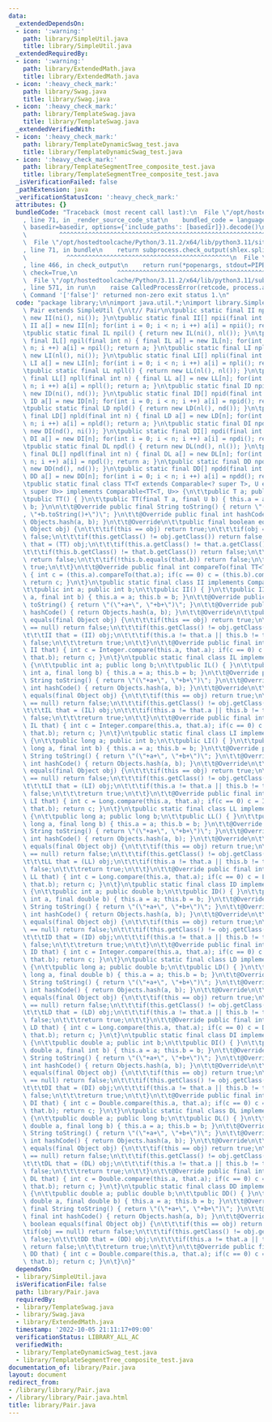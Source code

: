 ```yaml
---
data:
  _extendedDependsOn:
  - icon: ':warning:'
    path: library/SimpleUtil.java
    title: library/SimpleUtil.java
  _extendedRequiredBy:
  - icon: ':warning:'
    path: library/ExtendedMath.java
    title: library/ExtendedMath.java
  - icon: ':heavy_check_mark:'
    path: library/Swag.java
    title: library/Swag.java
  - icon: ':heavy_check_mark:'
    path: library/TemplateSwag.java
    title: library/TemplateSwag.java
  _extendedVerifiedWith:
  - icon: ':heavy_check_mark:'
    path: library/TemplateDynamicSwag_test.java
    title: library/TemplateDynamicSwag_test.java
  - icon: ':heavy_check_mark:'
    path: library/TemplateSegmentTree_composite_test.java
    title: library/TemplateSegmentTree_composite_test.java
  _isVerificationFailed: false
  _pathExtension: java
  _verificationStatusIcon: ':heavy_check_mark:'
  attributes: {}
  bundledCode: "Traceback (most recent call last):\n  File \"/opt/hostedtoolcache/Python/3.11.2/x64/lib/python3.11/site-packages/onlinejudge_verify/documentation/build.py\"\
    , line 71, in _render_source_code_stat\n    bundled_code = language.bundle(stat.path,\
    \ basedir=basedir, options={'include_paths': [basedir]}).decode()\n          \
    \         ^^^^^^^^^^^^^^^^^^^^^^^^^^^^^^^^^^^^^^^^^^^^^^^^^^^^^^^^^^^^^^^^^^^^^^^^^^^^^^^^^\n\
    \  File \"/opt/hostedtoolcache/Python/3.11.2/x64/lib/python3.11/site-packages/onlinejudge_verify/languages/user_defined.py\"\
    , line 71, in bundle\n    return subprocess.check_output(shlex.split(command))\n\
    \           ^^^^^^^^^^^^^^^^^^^^^^^^^^^^^^^^^^^^^^^^^^^^^\n  File \"/opt/hostedtoolcache/Python/3.11.2/x64/lib/python3.11/subprocess.py\"\
    , line 466, in check_output\n    return run(*popenargs, stdout=PIPE, timeout=timeout,\
    \ check=True,\n           ^^^^^^^^^^^^^^^^^^^^^^^^^^^^^^^^^^^^^^^^^^^^^^^^^^^^^^^^^\n\
    \  File \"/opt/hostedtoolcache/Python/3.11.2/x64/lib/python3.11/subprocess.py\"\
    , line 571, in run\n    raise CalledProcessError(retcode, process.args,\nsubprocess.CalledProcessError:\
    \ Command '['false']' returned non-zero exit status 1.\n"
  code: "package library;\n\nimport java.util.*;\nimport library.SimpleUtil;\n\nclass\
    \ Pair extends SimpleUtil {\n\t// Pair\n\tpublic static final II npii() { return\
    \ new II(ni(), ni()); }\n\tpublic static final II[] npii(final int n) { final\
    \ II a[] = new II[n]; for(int i = 0; i < n; i ++) a[i] = npii(); return a; }\n\
    \tpublic static final IL npil() { return new IL(ni(), nl()); }\n\tpublic static\
    \ final IL[] npil(final int n) { final IL a[] = new IL[n]; for(int i = 0; i <\
    \ n; i ++) a[i] = npil(); return a; }\n\tpublic static final LI npli() { return\
    \ new LI(nl(), ni()); }\n\tpublic static final LI[] npli(final int n) { final\
    \ LI a[] = new LI[n]; for(int i = 0; i < n; i ++) a[i] = npli(); return a; }\n\
    \tpublic static final LL npll() { return new LL(nl(), nl()); }\n\tpublic static\
    \ final LL[] npll(final int n) { final LL a[] = new LL[n]; for(int i = 0; i <\
    \ n; i ++) a[i] = npll(); return a; }\n\tpublic static final ID npid() { return\
    \ new ID(ni(), nd()); }\n\tpublic static final ID[] npid(final int n) { final\
    \ ID a[] = new ID[n]; for(int i = 0; i < n; i ++) a[i] = npid(); return a; }\n\
    \tpublic static final LD npld() { return new LD(nl(), nd()); }\n\tpublic static\
    \ final LD[] npld(final int n) { final LD a[] = new LD[n]; for(int i = 0; i <\
    \ n; i ++) a[i] = npld(); return a; }\n\tpublic static final DI npdi() { return\
    \ new DI(nd(), ni()); }\n\tpublic static final DI[] npdi(final int n) { final\
    \ DI a[] = new DI[n]; for(int i = 0; i < n; i ++) a[i] = npdi(); return a; }\n\
    \tpublic static final DL npdl() { return new DL(nd(), nl()); }\n\tpublic static\
    \ final DL[] npdl(final int n) { final DL a[] = new DL[n]; for(int i = 0; i <\
    \ n; i ++) a[i] = npdl(); return a; }\n\tpublic static final DD npdd() { return\
    \ new DD(nd(), nd()); }\n\tpublic static final DD[] npdd(final int n) { final\
    \ DD a[] = new DD[n]; for(int i = 0; i < n; i ++) a[i] = npdd(); return a; }\n\
    \tpublic static final class TT<T extends Comparable<? super T>, U extends Comparable<?\
    \ super U>> implements Comparable<TT<T, U>> {\n\t\tpublic T a; public U b;\n\t\
    \tpublic TT() { }\n\t\tpublic TT(final T a, final U b) { this.a = a; this.b =\
    \ b; }\n\n\t\t@Override public final String toString() { return \"(\"+a.toString()+\"\
    , \"+b.toString()+\")\"; }\n\t\t@Override public final int hashCode() { return\
    \ Objects.hash(a, b); }\n\t\t@Override\n\t\tpublic final boolean equals(final\
    \ Object obj) {\n\t\t\tif(this == obj) return true;\n\t\t\tif(obj == null) return\
    \ false;\n\t\t\tif(this.getClass() != obj.getClass()) return false;\n\t\t\tTT\
    \ that = (TT) obj;\n\t\t\tif(this.a.getClass() != that.a.getClass()) return false;\n\
    \t\t\tif(this.b.getClass() != that.b.getClass()) return false;\n\t\t\tif(!this.a.equals(that.a))\
    \ return false;\n\t\t\tif(!this.b.equals(that.b)) return false;\n\t\t\treturn\
    \ true;\n\t\t}\n\t\t@Override public final int compareTo(final TT<T, U> that)\
    \ { int c = (this.a).compareTo(that.a); if(c == 0) c = (this.b).compareTo(that.b);\
    \ return c; }\n\t}\n\tpublic static final class II implements Comparable<II> {\n\
    \t\tpublic int a; public int b;\n\t\tpublic II() { }\n\t\tpublic II(final int\
    \ a, final int b) { this.a = a; this.b = b; }\n\t\t@Override public final String\
    \ toString() { return \"(\"+a+\", \"+b+\")\"; }\n\t\t@Override public final int\
    \ hashCode() { return Objects.hash(a, b); }\n\t\t@Override\n\t\tpublic boolean\
    \ equals(final Object obj) {\n\t\t\tif(this == obj) return true;\n\t\t\tif(obj\
    \ == null) return false;\n\t\t\tif(this.getClass() != obj.getClass()) return false;\n\
    \t\t\tII that = (II) obj;\n\t\t\tif(this.a != that.a || this.b != that.b) return\
    \ false;\n\t\t\treturn true;\n\t\t}\n\t\t@Override public final int compareTo(final\
    \ II that) { int c = Integer.compare(this.a, that.a); if(c == 0) c = Integer.compare(this.b,\
    \ that.b); return c; }\n\t}\n\tpublic static final class IL implements Comparable<IL>\
    \ {\n\t\tpublic int a; public long b;\n\t\tpublic IL() { }\n\t\tpublic IL(final\
    \ int a, final long b) { this.a = a; this.b = b; }\n\t\t@Override public final\
    \ String toString() { return \"(\"+a+\", \"+b+\")\"; }\n\t\t@Override public final\
    \ int hashCode() { return Objects.hash(a, b); }\n\t\t@Override\n\t\tpublic boolean\
    \ equals(final Object obj) {\n\t\t\tif(this == obj) return true;\n\t\t\tif(obj\
    \ == null) return false;\n\t\t\tif(this.getClass() != obj.getClass()) return false;\n\
    \t\t\tIL that = (IL) obj;\n\t\t\tif(this.a != that.a || this.b != that.b) return\
    \ false;\n\t\t\treturn true;\n\t\t}\n\t\t@Override public final int compareTo(final\
    \ IL that) { int c = Integer.compare(this.a, that.a); if(c == 0) c = Long.compare(this.b,\
    \ that.b); return c; }\n\t}\n\tpublic static final class LI implements Comparable<LI>\
    \ {\n\t\tpublic long a; public int b;\n\t\tpublic LI() { }\n\t\tpublic LI(final\
    \ long a, final int b) { this.a = a; this.b = b; }\n\t\t@Override public final\
    \ String toString() { return \"(\"+a+\", \"+b+\")\"; }\n\t\t@Override public final\
    \ int hashCode() { return Objects.hash(a, b); }\n\t\t@Override\n\t\tpublic boolean\
    \ equals(final Object obj) {\n\t\t\tif(this == obj) return true;\n\t\t\tif(obj\
    \ == null) return false;\n\t\t\tif(this.getClass() != obj.getClass()) return false;\n\
    \t\t\tLI that = (LI) obj;\n\t\t\tif(this.a != that.a || this.b != that.b) return\
    \ false;\n\t\t\treturn true;\n\t\t}\n\t\t@Override public final int compareTo(final\
    \ LI that) { int c = Long.compare(this.a, that.a); if(c == 0) c = Integer.compare(this.b,\
    \ that.b); return c; }\n\t}\n\tpublic static final class LL implements Comparable<LL>\
    \ {\n\t\tpublic long a; public long b;\n\t\tpublic LL() { }\n\t\tpublic LL(final\
    \ long a, final long b) { this.a = a; this.b = b; }\n\t\t@Override public final\
    \ String toString() { return \"(\"+a+\", \"+b+\")\"; }\n\t\t@Override public final\
    \ int hashCode() { return Objects.hash(a, b); }\n\t\t@Override\n\t\tpublic boolean\
    \ equals(final Object obj) {\n\t\t\tif(this == obj) return true;\n\t\t\tif(obj\
    \ == null) return false;\n\t\t\tif(this.getClass() != obj.getClass()) return false;\n\
    \t\t\tLL that = (LL) obj;\n\t\t\tif(this.a != that.a || this.b != that.b) return\
    \ false;\n\t\t\treturn true;\n\t\t}\n\t\t@Override public final int compareTo(final\
    \ LL that) { int c = Long.compare(this.a, that.a); if(c == 0) c = Long.compare(this.b,\
    \ that.b); return c; }\n\t}\n\tpublic static final class ID implements Comparable<ID>\
    \ {\n\t\tpublic int a; public double b;\n\t\tpublic ID() { }\n\t\tpublic ID(final\
    \ int a, final double b) { this.a = a; this.b = b; }\n\t\t@Override public final\
    \ String toString() { return \"(\"+a+\", \"+b+\")\"; }\n\t\t@Override public final\
    \ int hashCode() { return Objects.hash(a, b); }\n\t\t@Override\n\t\tpublic boolean\
    \ equals(final Object obj) {\n\t\t\tif(this == obj) return true;\n\t\t\tif(obj\
    \ == null) return false;\n\t\t\tif(this.getClass() != obj.getClass()) return false;\n\
    \t\t\tID that = (ID) obj;\n\t\t\tif(this.a != that.a || this.b != that.b) return\
    \ false;\n\t\t\treturn true;\n\t\t}\n\t\t@Override public final int compareTo(final\
    \ ID that) { int c = Integer.compare(this.a, that.a); if(c == 0) c = Double.compare(this.b,\
    \ that.b); return c; }\n\t}\n\tpublic static final class LD implements Comparable<LD>\
    \ {\n\t\tpublic long a; public double b;\n\t\tpublic LD() { }\n\t\tpublic LD(final\
    \ long a, final double b) { this.a = a; this.b = b; }\n\t\t@Override public final\
    \ String toString() { return \"(\"+a+\", \"+b+\")\"; }\n\t\t@Override public final\
    \ int hashCode() { return Objects.hash(a, b); }\n\t\t@Override\n\t\tpublic boolean\
    \ equals(final Object obj) {\n\t\t\tif(this == obj) return true;\n\t\t\tif(obj\
    \ == null) return false;\n\t\t\tif(this.getClass() != obj.getClass()) return false;\n\
    \t\t\tLD that = (LD) obj;\n\t\t\tif(this.a != that.a || this.b != that.b) return\
    \ false;\n\t\t\treturn true;\n\t\t}\n\t\t@Override public final int compareTo(final\
    \ LD that) { int c = Long.compare(this.a, that.a); if(c == 0) c = Double.compare(this.b,\
    \ that.b); return c; }\n\t}\n\tpublic static final class DI implements Comparable<DI>\
    \ {\n\t\tpublic double a; public int b;\n\t\tpublic DI() { }\n\t\tpublic DI(final\
    \ double a, final int b) { this.a = a; this.b = b; }\n\t\t@Override public final\
    \ String toString() { return \"(\"+a+\", \"+b+\")\"; }\n\t\t@Override public final\
    \ int hashCode() { return Objects.hash(a, b); }\n\t\t@Override\n\t\tpublic boolean\
    \ equals(final Object obj) {\n\t\t\tif(this == obj) return true;\n\t\t\tif(obj\
    \ == null) return false;\n\t\t\tif(this.getClass() != obj.getClass()) return false;\n\
    \t\t\tDI that = (DI) obj;\n\t\t\tif(this.a != that.a || this.b != that.b) return\
    \ false;\n\t\t\treturn true;\n\t\t}\n\t\t@Override public final int compareTo(final\
    \ DI that) { int c = Double.compare(this.a, that.a); if(c == 0) c = Integer.compare(this.b,\
    \ that.b); return c; }\n\t}\n\tpublic static final class DL implements Comparable<DL>\
    \ {\n\t\tpublic double a; public long b;\n\t\tpublic DL() { }\n\t\tpublic DL(final\
    \ double a, final long b) { this.a = a; this.b = b; }\n\t\t@Override public final\
    \ String toString() { return \"(\"+a+\", \"+b+\")\"; }\n\t\t@Override public final\
    \ int hashCode() { return Objects.hash(a, b); }\n\t\t@Override\n\t\tpublic boolean\
    \ equals(final Object obj) {\n\t\t\tif(this == obj) return true;\n\t\t\tif(obj\
    \ == null) return false;\n\t\t\tif(this.getClass() != obj.getClass()) return false;\n\
    \t\t\tDL that = (DL) obj;\n\t\t\tif(this.a != that.a || this.b != that.b) return\
    \ false;\n\t\t\treturn true;\n\t\t}\n\t\t@Override public final int compareTo(final\
    \ DL that) { int c = Double.compare(this.a, that.a); if(c == 0) c = Long.compare(this.b,\
    \ that.b); return c; }\n\t}\n\tpublic static final class DD implements Comparable<DD>\
    \ {\n\t\tpublic double a; public double b;\n\t\tpublic DD() { }\n\t\tpublic DD(final\
    \ double a, final double b) { this.a = a; this.b = b; }\n\t\t@Override public\
    \ final String toString() { return \"(\"+a+\", \"+b+\")\"; }\n\t\t@Override public\
    \ final int hashCode() { return Objects.hash(a, b); }\n\t\t@Override\n\t\tpublic\
    \ boolean equals(final Object obj) {\n\t\t\tif(this == obj) return true;\n\t\t\
    \tif(obj == null) return false;\n\t\t\tif(this.getClass() != obj.getClass()) return\
    \ false;\n\t\t\tDD that = (DD) obj;\n\t\t\tif(this.a != that.a || this.b != that.b)\
    \ return false;\n\t\t\treturn true;\n\t\t}\n\t\t@Override public final int compareTo(final\
    \ DD that) { int c = Double.compare(this.a, that.a); if(c == 0) c = Double.compare(this.b,\
    \ that.b); return c; }\n\t}\n}"
  dependsOn:
  - library/SimpleUtil.java
  isVerificationFile: false
  path: library/Pair.java
  requiredBy:
  - library/TemplateSwag.java
  - library/Swag.java
  - library/ExtendedMath.java
  timestamp: '2022-10-05 21:11:17+09:00'
  verificationStatus: LIBRARY_ALL_AC
  verifiedWith:
  - library/TemplateDynamicSwag_test.java
  - library/TemplateSegmentTree_composite_test.java
documentation_of: library/Pair.java
layout: document
redirect_from:
- /library/library/Pair.java
- /library/library/Pair.java.html
title: library/Pair.java
---
```

